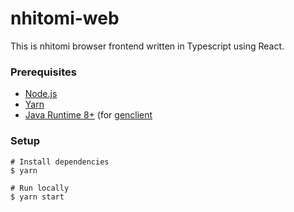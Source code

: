 # nhitomi-web

This is nhitomi browser frontend written in Typescript using React.

### Prerequisites

- [Node.js](https://nodejs.org/)
- [Yarn](https://yarnpkg.com/)
- [Java Runtime 8+](https://www.java.com/download/) (for [genclient](https://github.com/chiyadev/nhitomi/wiki/genclient)

### Setup

```shell
# Install dependencies
$ yarn

# Run locally
$ yarn start
```
